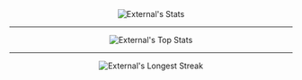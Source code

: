 <div align="center">
  <img alt="External's Stats" src="https://github-readme-stats.vercel.app/api?username=externalhost0&theme=maroongold&show_icons=true"/>
  <hr>
  <img alt="External's Top Stats" src="https://github-readme-stats.vercel.app/api/top-langs/?username=externalhost0&layout=compact&theme=maroongold"/>
  <hr>
  <img alt="External's Longest Streak" src="https://github-readme-streak-stats.herokuapp.com/?user=externalhost0&theme=maroongold&include_all_commits=true&count_private=true" />
</div>
